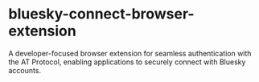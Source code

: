 # bluesky-connect-browser-extension
A developer-focused browser extension for seamless authentication with the AT Protocol, enabling applications to securely connect with Bluesky accounts.
